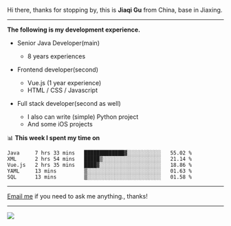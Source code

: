 Hi there, thanks for stopping by, this is **Jiaqi Gu** from China, base in Jiaxing.

---

**The following is my development experience.**

- Senior Java Developer(main)
  - 8 years experiences

- Frontend developer(second)
  - Vue.js (1 year experience)
  - HTML / CSS / Javascript
  
- Full stack developer(second as well)
  - I also can write (simple) Python project
  - And some iOS projects

📊 **This week I spent my time on**
<!--START_SECTION:waka-->
```text
Java     7 hrs 33 mins   █████████████▓░░░░░░░░░░░   55.02 % 
XML      2 hrs 54 mins   █████▒░░░░░░░░░░░░░░░░░░░   21.14 % 
Vue.js   2 hrs 35 mins   ████▓░░░░░░░░░░░░░░░░░░░░   18.86 % 
YAML     13 mins         ▒░░░░░░░░░░░░░░░░░░░░░░░░   01.63 % 
SQL      13 mins         ▒░░░░░░░░░░░░░░░░░░░░░░░░   01.58 % 
```
<!--END_SECTION:waka-->

---

[Email me](mailto:droidqw@gmail.com?subject=Hiring_from_GitHub) if you need to ask me anything., thanks!

---

![]( https://visitor-badge.glitch.me/badge?page_id=githubgujiaqi)
